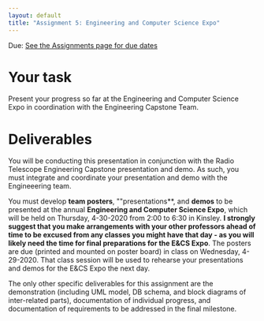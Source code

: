```yaml
---
layout: default
title: "Assignment 5: Engineering and Computer Science Expo"
---
```


Due: [See the Assignments page for due dates](../assign/index.html)

# Your task
Present your progress so far at the Engineering and Computer Science Expo in coordination with the Engineering Capstone Team.


# Deliverables
You will be conducting this presentation in conjunction with the Radio Telescope Engineering Capstone presentation and demo.  As such, you must integrate and coordinate your presentation and demo with the Engineeering team.

You must develop **team posters**, ""presentations**, and **demos** to be presented at the annual **Engineering and Computer Science Expo**, which will be held on Thursday, 4-30-2020 from 2:00 to 6:30 in Kinsley.  **I strongly suggest that you make arrangements with your other professors ahead of time to be excused from any classes you might have that day - as you will likely need the time for final preparations for the E&CS Expo**.  The posters are due (printed and mounted on poster board) in class on Wednesday, 4-29-2020.  That class session will be used to rehearse your presentations and demos for the E&CS Expo the next day.

The only other specific deliverables for this assignment are the demonstration (including UML model, DB schema, and block diagrams of inter-related parts), documentation of individual progress, and documentation of requirements to be addressed in the final milestone.

<!-- vim:set wrap: -->
<!-- vim:set linebreak: -->
<!-- vim:set nolist: -->
